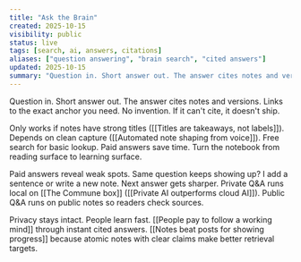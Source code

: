```yaml
---
title: "Ask the Brain"
created: 2025-10-15
visibility: public
status: live
tags: [search, ai, answers, citations]
aliases: ["question answering", "brain search", "cited answers"]
updated: 2025-10-15
summary: "Question in. Short answer out. The answer cites notes and versions. It links to the exact anchor you need. It does not invent. If an answer cannot cite, it does not ship."
---
```


Question in. Short answer out. The answer cites notes and versions. Links to the exact anchor you need. No invention. If it can't cite, it doesn't ship.

Only works if notes have strong titles ([[Titles are takeaways, not labels]]). Depends on clean capture ([[Automated note shaping from voice]]). Free search for basic lookup. Paid answers save time. Turn the notebook from reading surface to learning surface.

Paid answers reveal weak spots. Same question keeps showing up? I add a sentence or write a new note. Next answer gets sharper. Private Q&A runs local on [[The Commune box]] ([[Private AI outperforms cloud AI]]). Public Q&A runs on public notes so readers check sources.

Privacy stays intact. People learn fast. [[People pay to follow a working mind]] through instant cited answers. [[Notes beat posts for showing progress]] because atomic notes with clear claims make better retrieval targets.
